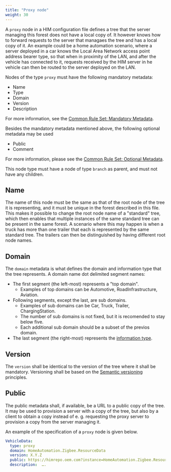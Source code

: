```yaml
---
title: "Proxy node"
weight: 30
---
```


A `proxy` node in a HIM configuration file defines a tree that the server managing this forest does not have a local copy of.
It however knows how to forward requests to the server that managaes the tree and has a local copy of it.
An example could be a home automation scenario, where a server deployed in a car knows the Local Area Network access point address bearer type,
so that when in proximity of the LAN, and after the vehicle has connected to it, requests received by the HIM server in he vehicle can then be
routed to the server deployed on the LAN.

Nodes of the type `proxy` must have the following mandatory metadata:
- Name
- Type
- Domain
- Version
- Description

For more information, see the [Common Rule Set: Mandatory Metadata](/hierarchical_information_model/common_rule_set/basics#mandatory-metadata).

Besides the mandatory metadata mentioned above, the following optional metadata may be used
- Public
- Comment

For more information, please see the [Common Rule Set: Optional Metadata](/hierarchical_information_model/common_rule_set/basics#optional-metadata).

This node type must have a node of type `branch` as parent, and must not have any children.

## Name

The name of this node must be the same as that of the root node of the tree it is representing,
and it must be unique in the forest described in this file.
This makes it possible to change the root node name of a "standard" tree,
which then enables that multiple instances of the same standard tree can be present in the same forest.
A scenario  where this may happen is when a truck has more than one trailer that each is represented by the same standard tree.
The trailers can then be distinguished by having different root node names.

## Domain

The `domain` metadata is what defines the domain and information type that the tree represents.
A domain name dot delimited segment names:
- The first segment (the left-most) represents a "top domain".
  - Examples of top domains can be Automotive, RoadInfrastructure, Aviation.
- Following segments, except the last, are sub domains.
  - Examples of sub domains can be Car, Truck, Trailer, ChargingStation.
  - The number of sub domains is not fixed, but it is recomended to stay below five.
  - Each additional sub domain should be a subset of the previos domain.
- The last segment (the right-most) represents the [information type](/hierarchical_information_model/).

## Version

The `version` shall be identical to the version of the tree where it shall be mandatory.
Versioning shall be based on the [Semantic versioning](https://semver.org/spec/v2.0.0.html) principles.

## Public

The public metadata shall, if available, be a URL to a public copy of the tree.
It may be used to provision a server with a copy of the tree,
but also by a client to obtain a copy instead of e. g. requesting the proxy server to provision a copy from the server managing it.

An example of the specification of a `proxy` node is given below.

```YAML
VehicleData:
  type: proxy
  domain: HomeAutomation.Zigbee.ResourceData
  version: X.Y.Z
  public: https://himrepo.oem.com?instance=HomeAutomation.Zigbee.ResourceData.X.Y.Z
  description:  ….
```
